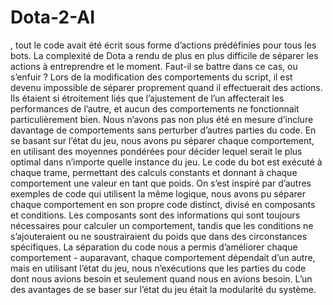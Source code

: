 # Dota-2-AI
, tout le code avait été écrit sous forme d’actions prédéfinies pour tous les bots. La complexité de Dota a rendu de plus en plus difficile de séparer les actions à entreprendre et le moment. Faut-il se battre dans ce cas, ou s’enfuir ? Lors de la modification des comportements du script, il est devenu impossible de séparer proprement quand il effectuerait des actions. Ils étaient si étroitement liés que l’ajustement de l’un affecterait les performances de l’autre, et aucun des comportements ne fonctionnait particulièrement bien. Nous n’avons pas non plus été en mesure d’inclure davantage de comportements sans perturber d’autres parties du code. En se basant sur l’état du jeu, nous avons pu séparer chaque comportement, en utilisant des moyennes pondérées pour décider lequel serait le plus optimal dans n’importe quelle instance du jeu. Le code du bot est exécuté à chaque trame, permettant des calculs constants et donnant à chaque comportement une valeur en tant que poids. On s’est inspiré par d’autres exemples de code qui utilisent la même logique, nous avons pu séparer chaque comportement en son propre code distinct, divisé en composants et conditions. Les composants sont des informations qui sont toujours nécessaires pour calculer un comportement, tandis que les conditions ne s’ajouteraient ou ne soustrairaient du poids que dans des circonstances spécifiques. La séparation du code nous a permis d’améliorer chaque comportement - auparavant, chaque comportement dépendait d’un autre, mais en utilisant l’état du jeu, nous n’exécutions que les parties du code dont nous avions besoin et seulement quand nous en avions besoin. L’un des avantages de se baser sur l’état du jeu était la modularité du système.
